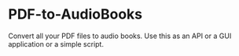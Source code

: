 # PDF-to-AudioBooks
Convert all your PDF files to audio books. Use this as an API or a GUI application or a simple script.
